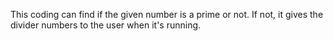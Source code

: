 This coding can find if the given number is a prime or not.
If not, it gives the divider numbers to the user when it's running.
